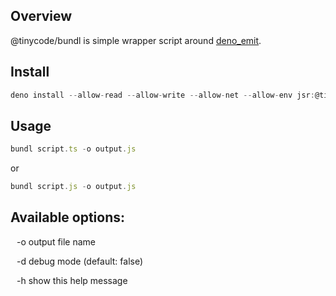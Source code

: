 ## Overview
@tinycode/bundl is simple wrapper script around [deno_emit](https://deno.land/x/emit@0.40.0).

## Install
```typescript
deno install --allow-read --allow-write --allow-net --allow-env jsr:@tinycode/bundl
```

## Usage
```typescript
bundl script.ts -o output.js
```
or
```typescript
bundl script.js -o output.js
```

<h2>Available options:</h2>
<div style="margin-left:10px;">
    <p>-o   output file name</p>
    <p>-d   debug mode (default: false)</p>
    <p>-h   show this help message</p>
</div>
